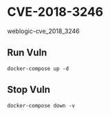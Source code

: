 # CVE-2018-3246

weblogic-cve_2018_3246

## Run Vuln

```
docker-compose up -d
```

## Stop Vuln

```
docker-compose down -v
```

